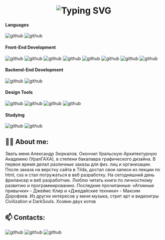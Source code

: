 <div align="center">
  <!--     <img src="https://media.giphy.com/media/M9gbBd9nbDrOTu1Mqx/giphy.gif" width="150"/> -->
    <h1>
        <img src="https://readme-typing-svg.herokuapp.com?font=Jetbrains+mono&size=28&duration=3500&color=FFF&center=true&vCenter=true&width=450&lines=Hi+👋..;I'm+Alex,+designer..;..and+web+developer;Wellcome+to+my+Github!+🤖+;" alt="Typing SVG"/>
    </h1>
</div>

#### Languages

![github](https://img.shields.io/badge/JavaScript-262627?style=for-the-badge&logo=JavaScript&logoColor=#FFCE00) ![github](https://img.shields.io/badge/TypeScript-186BFF?style=for-the-badge&logo=TypeScript&logoColor=white) 

#### Front-End Development

![github](https://img.shields.io/badge/html5-262627?style=for-the-badge&logo=html5&logoColor=E34F26)
![github](https://img.shields.io/badge/sass-262627?style=for-the-badge&logo=sass&logoColor=E6526F)
![github](https://img.shields.io/badge/css3-186BFF?style=for-the-badge&logo=css3&logoColor=white)
![github](https://img.shields.io/badge/React-186BFF?style=for-the-badge&logo=React&logoColor=white)
![github](https://img.shields.io/badge/Redux-186BFF?style=for-the-badge&logo=Redux&logoColor=white)
![github](https://img.shields.io/badge/mui-186BFF?style=for-the-badge&logo=mui&logoColor=white)
![github](https://img.shields.io/badge/webpack-186BFF?style=for-the-badge&logo=webpack&logoColor=white)
![github](https://img.shields.io/badge/jest-262627?style=for-the-badge&logo=jest&logoColor=C21325)

#### Backend-End Development

![github](https://img.shields.io/badge/nestjs-262627?style=for-the-badge&logo=nestjs&logoColor=E0234E)
![github](https://img.shields.io/badge/mongodb-262627?style=for-the-badge&logo=mongodb&logoColor=47A248)

#### Design Tools

![github](https://img.shields.io/badge/photoshop-262627?style=for-the-badge&logo=adobephotoshop&logoColor=186BFF)
![github](https://img.shields.io/badge/illustrator-262627?style=for-the-badge&logo=adobeillustrator&logoColor=FF9A00)
![github](https://img.shields.io/badge/figma-262627?style=for-the-badge&logo=figma&logoColor=white)
![github](https://img.shields.io/badge/tilda-262627?style=for-the-badge&logo=tildapublishing&logoColor=white)

#### Studying

![github](https://img.shields.io/badge/webgpu-186BFF?style=for-the-badge&logo=webgpu&logoColor=white)
![github](https://img.shields.io/badge/threejs-262627?style=for-the-badge&logo=threedotjs&logoColor=white)

## 👨‍💻 About me:
Звать меня Александр Зюркалов. Окончил Уральскую Архитектурную Академию (УралГАХА), в степени бакалавра графического дизайна. В первое время делал различные заказы для физ. лиц и организации. После заказа на верстку сайта в Tilda, достал свои записи из лекции по html, css и стал погружаться в веб разработку. На сегодняшний день фрилансер и веб разработчик.
Люблю читать книги по личностному развитию и программированию. 
Последние прочитанные: «Атомные привычки» - Джеймс Клир и «Джедайские техники» - Максим Дорофеев.
Из других интересов у меня музыка, стрит арт и видеоигры Civilization и DarkSouls. Хозяин двух котов

## 📫 Contacts: 

![github](https://img.shields.io/badge/telegram-186BFF?style=for-the-badge&logo=telegram&logoColor=white)
![github](https://img.shields.io/badge/gmail-262627?style=for-the-badge&logo=gmail&logoColor=EA4335)
![github](https://img.shields.io/badge/pinterest-262627?style=for-the-badge&logo=pinterest&logoColor=BD081C)
